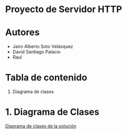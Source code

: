 # Proyecto de Servidor HTTP

# Autores

* Jairo Alberto Soto Velásquez
* David Santiago Palacio
* Raul

# Tabla de contenido
1. Diagrama de clases

# 1. Diagrama de Clases

[Diagrama de clases de la solución](https://www.draw.io/?lightbox=1&highlight=0000ff&edit=_blank&layers=1&nav=1&title=Diagrama%20de%20Prueba.xml#R7Z1bc5s4FMc%2FjWd2H5pB3Hmsnbb70M50Np3dZ8UohilGHkzqpJ9%2BJSxhzMUhKfTIs8eTmRhxwCD9ji7%2FI9DCWW2fPhV0l3zhMcsWthU%2FLZzbhW0Ty7XFP5nyfEzxfPeYsCnSWBmdEu7Sn0wfqVIf05jtzwxLzrMy3Z0nrnmes3V5lkaLgh%2FOzR54dv6rO7phnYS7Nc26qf%2BmcZmoVGJZpx1%2FsXSTqJ8OPbXjnq6%2Fbwr%2BmKvfW9jOQ%2FU57t5SfS5lv09ozA%2BNJOfDwlkVnJfHb9unFctk3upsOx73cWBvfd0Fy8sxBwRh5BPiRQ%2BWz6KQhe%2BI7agrK591brBYZI7a5EWZ8A3PafbhlLpMym0mdhLxNaP3LFvW2bDiGS%2FErpzn0nBf0qL8mGbS2tLbqvxDsc3y%2BL0sP%2FlLO5YfUxr2YktZE19sPvC8%2FEi3aSY5%2B4cVMc2pStZmIkuXMd0nLFYX2M0ilWt7%2Flis2VC%2BBApDWmxYOWDkR0cjmWGNU6us%2F8T4lpXFszAoWEbL9Mc5bVRBu6nt1KEiR%2Bhzw2DH07zcN878VSYIA%2B1%2FkaJLeZ8TtiBo2bvORXvx5XgFeqtxK6ekCqzRkLmGQBandMvz%2BFuSTsXa%2FwAv9xwXjc8QXk500X4GvFRm%2FqDZo8qDVUb3%2B5xuWYe7%2FSHdZjRvAVaVqjKS2zRLN4KQ27UoVSZQW%2F5gRZmKBuO92lHynUhdJ2kWf6bP%2FFGWoeBu%2FV1vLRNepD%2FFaan%2BjSaWtn9mcSePVBgWbC9svmqgSJ30me5LZbPmWUZ3%2B%2FS%2BvuCtACnNl7ws%2BVa7gbpTibj2mFP7JM4qXamqJitr3TIdz79N1%2Br7S75X8O%2BscXqr%2BtR7dHNaZXLjQtThI51Mbvf9xqDzyeJiT4tLTqP2tmANVXN4aHQDfGWSNHoAAsNhN2ug%2FjqS68s%2Fkbywl7JHkzLZpXkvq4znXZdqcbPlOdHnBaOzu1sCmvSMPZSDnO93dJ3mm8%2BVza17Svlb5YhMOiRpye5Eurymg%2BgoijQuzveQVVwlaRxXLXzBS1rSI7qyEFX9I%2B7DW4o%2Fkdkr68ZbeOK%2BVmKbnLbFnzQvBAu5uD%2BaVqXOhF8cmPSNHh6GK4uXCVFICF8dh4Q%2FBxEOEmEcEZ4NSYSHRBhHRBBCEuEjEcYRQSwXEgkXkTAPCT3uBkGCRD1ItEo%2FS9sDo1G9%2BBeKfisKrBrRq7L%2BJlG4fUc6PDhdHpyecq5GJF%2F5Pi1TLs9fHG1b5Q9TxN7IzmI4h9NbA04vTp3w%2BA%2Fp8H%2Bi78OA4YM2B12FBMkwhYwItFXoaQWa0izL7vnhiqT%2F6nrFhgZtMUk0QDfcF%2BVaVw3Vp5Nr31yqTrclQEUUFdFximg7PDRaEg3mkEQdlETnbrPq2uI6JFHHRiKMIwJUEnVQJDePCFBJ1EH9yzwiYCVRB1VyA5EAlUSdIVkEkQBEYqyEOg8SYQ8SqJJPXMThyN7iHCq50xcHQS3UDN8H1ULdrmqGZBhChsAAkowhyQHJgCfDHdmYzENGV3pApR2V9nFKe9CaWT9WaSfRHEq7i5rJ3LVbXVtch9Lu4lRT84gAVdrdocETEgFHBKjS7g0NmpAIOCJglXavL2SPGtrERTxWOZ9DQ9NtEI6HDfR9B7Q5GArFIxnwZIDOQSZ21CltnGk69Mz%2FxZmmOkJmwExTrxtVR%2F0L9a83PXvvhvaN1fyM1D4c%2FZqeacnGyQFzN2F15XEdcpjXNzcAiYAlAlQO81AOM48IUDnMRznMPCJg5TAfn2AxEAnQiaf%2BkH6GSAAiATrx1MdnWAxEYuxE1XmQ6JuQgXGUiUeU1sju4hxxFH9oggWq5eC%2BDzvj1B96WgnJgCcDdMapP6RCIRnwZPiQ2kM9poGMsE3%2Fhu2eQFu38MbE1nRn7je%2FdPvtnt5VFzG2hrG1cbE1x28H18hN1PyMq6gcLZ1NSnaAKuncjVddeVxHbC1AkdQ8IkBjawFqpOYRARpbC%2FABJfOIgI2tBfiEkoFIgMbWAnzPj4FIgMbWgr6pfBhImbiIIV%2FqEqAoaq7vg77UJcDX%2FRhLBmyILcTX%2FZhLBmiILRwSo5AMeDJgQ2y69wK%2Bku19xmVoBXAN21HhtOkXRagOfe0atn7rnfYvrWEb%2FO41bHVmYqwPY32vjvV5XjvW97YH6Wwdl5u2NcWZrXM3o3XtcR3BvhCFfPOIAA32hajjm0cEaLAvRBnfPCJgg30hPpFvIBKgwb4QH8k3EAnQYF%2BIz%2BQbiATog3RRn9LfKn2M%2F%2F7qiBLyQboIFXtjfR82yhcNaQ1IBjwZoFE%2BoldFx1jOu0jpL9eywHXU1YswXILhkrctu%2BGO7ZwSf5a%2BCypdczdNdXVxHfGRCIUu84gAjY9EqHOZRwRofIRYNiJhHBKwARJi9U21QKFr4jKGXHmjBgz1DAO9H3TpDaLPinqGcBNVEtcwOZVYVmtA%2BsLs1LA932%2Fu2al1dqLegnrL65d5sC%2B%2Fimb0sqfuHMueEgsDxnM3paf64zoEGELwBUUGMgEqwRDSp9Pi4GriMh4rqswyuCJDwisOruC9PwRtEeyhFgHRgEeDENCWoR6S4ntXe%2FNH1aoXx%2BJaVJt4LN4ZO9utsbPtRTdhaDueHbmi%2Fvcd7%2FyMxztTJ2lBcnFULTYLzsumufC45AuPmbT4Dw%3D%3D)

